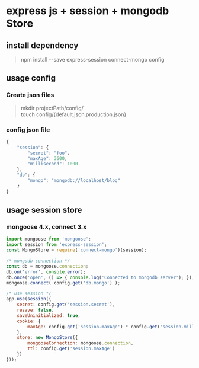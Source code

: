 # express js + session + mongodb Store

## install dependency
> npm install --save express-session connect-mongo config

## usage config
### Create json files
> mkdir projectPath/config/<br>
touch config/{default.json,production.json}

### config json file
```javascript
{
    "session": {
        "secret": "foo",
        "maxAge": 3600,
        "millisecond": 1000
    },
    "db": {
        "mongo": "mongodb://localhost/blog"
    }
}
```

## usage session store
### mongoose 4.x, connect 3.x
```javascript
import mongoose from 'mongoose';
import session from 'express-session';
const MongoStore = require('connect-mongo')(session);

/* mongodb connection */
const db = mongoose.connection;
db.on('error', console.error);
db.once('open', () => { console.log('Connected to mongodb server'); });
mongoose.connect( config.get('db.mongo') );

/* use session */
app.use(session({
    secret: config.get('session.secret'),
    resave: false,
    saveUninitialized: true,
    cookie: {
        maxAge: config.get('session.maxAge') * config.get('session.millisecond')
    },
    store: new MongoStore({
        mongooseConnection: mongoose.connection,
        ttl: config.get('session.maxAge')
    })
}));
```
